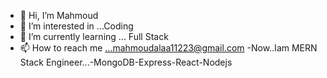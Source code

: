 - 👋 Hi, I’m Mahmoud
- 👀 I’m interested in ...Coding
- 🌱 I’m currently learning ... Full Stack
- 📫 How to reach me ...mahmoudalaa11223@gmail.com
-Now..Iam  MERN Stack Engineer...-MongoDB-Express-React-Nodejs
